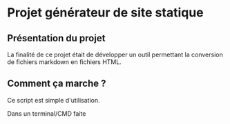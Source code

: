 # Projet générateur de site statique

## Présentation du projet

La finalité de ce projet était de développer un outil permettant la conversion de fichiers markdown en fichiers HTML.

## Comment ça marche ?

Ce script est simple d'utilisation.

Dans un terminal/CMD faite

<!--stackedit_data:
eyJoaXN0b3J5IjpbMTQ3NzA0NTIzNywxOTY0MjMwNzVdfQ==
-->
